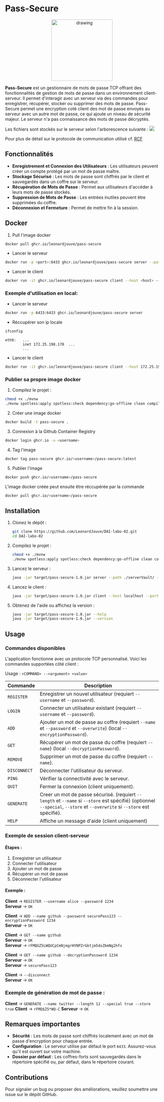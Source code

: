 # Pass-Secure

<p align="center">
<img align="center" src="logo-pass-secure.png" alt="drawing" style="width:200px;" class="center"/>
</p>

**Pass-Secure** est un gestionnaire de mots de passe TCP offrant des fonctionnalités de gestion de mots de passe dans un environnement client-serveur. Il permet d'interagir avec un serveur via des commandes pour enregistrer, récupérer, stocker ou supprimer des mots de passe. Pass-Secure permet une encryption coté client des mot de passe envoyés au serveur avec un autre mot de passe, ce qui ajoute un niveau de sécurité majeur. Le serveur n'a pas connaissance des mots de passe décryptés.

Les fichiers sont stockés sur le serveur selon l'arborescence suivante :
![](file-structure.svg)

Pour plus de détail sur le protocole de communication utilisé cf. [RCF](RFC.md)

## Fonctionnalités

- **Enregistrement et Connexion des Utilisateurs** : Les utilisateurs peuvent créer un compte protégé par un mot de passe maître.
- **Stockage Sécurisé** : Les mots de passe sont chiffrés par le client et sauvegardés dans un coffre sur le serveur.
- **Récupération de Mots de Passe** : Permet aux utilisateurs d'accéder à leurs mots de passe stockés.
- **Suppression de Mots de Passe** : Les entrées inutiles peuvent être supprimées du coffre.
- **Déconnexion et Fermeture** : Permet de mettre fin à la session.

## Docker

1. Pull l'image docker
```bash
docker pull ghcr.io/leonardjouve/pass-secure
```

- Lancer le serveur
```bash
docker run -p <port>:6433 ghcr.io/leonardjouve/pass-secure server --path <vault> --thread <amount>
```

- Lancer le client 
```bash
docker run -it ghcr.io/leonardjouve/pass-secure client --host <host> --port <port>
```

### Exemple d'utilisation en local:

- Lancer le serveur
```bash
docker run -p 6433:6433 ghcr.io/leonardjouve/pass-secure server
```

- Réccupérer son ip locale
```bash
ifconfig
```

```
eth0:   ...
        inet 172.25.198.170  ...
        ...
```

- Lancer le client
```bash
docker run -it ghcr.io/leonardjouve/pass-secure client --host 172.25.198.170
```

### Publier sa propre image docker

1. Compilez le projet :
```bash
chmod +x ./mvnw
./mvnw spotless:apply spotless:check dependency:go-offline clean compile package
```

2. Créer une image docker
```bash
docker build -t pass-secure .
```

3. Connexion à la Github Container Registry
```bash
docker login ghcr.io -u <username>
```

4. Tag l'image
```bash
docker tag pass-secure ghcr.io/<username>/pass-secure:latest
```

5. Publier l'image
```bash
docker push ghcr.io/<username>/pass-secure
```

L'image docker créée peut ensuite être réccupérée par la commande
```bash
docker pull ghcr.io/<username>/pass-secure
```

## Installation

1. Clonez le dépôt :
   ```bash
   git clone https://github.com/LeonardJouve/DAI-labo-02.git
   cd DAI-labo-02
   ```

2. Compilez le projet :
   ```bash
   chmod +x ./mvnw
   ./mvnw spotless:apply spotless:check dependency:go-offline clean compile package
   ```

3. Lancez le serveur :
   ```bash
   java -jar target/pass-secure-1.0.jar server --path ./serverVault/ --port 9765 --thread 5
   ```

4. Lancez le client :
   ```bash
   java -jar target/pass-secure-1.0.jar client --host localhost --port 9765
   ```

5. Obtenez de l'aide ou affichez la version :
   ```bash
   java -jar target/pass-secure-1.0.jar --help
   java -jar target/pass-secure-1.0.jar --version
   ```

## Usage

### Commandes disponibles

L'application fonctionne avec un protocole TCP personnalisé. Voici les commandes supportées côté client :

Usage : `<COMMAND> --<argument> <value>`

| **Commande** | **Description**                                                                                                                                                            |
|--------------|----------------------------------------------------------------------------------------------------------------------------------------------------------------------------|
| `REGISTER`   | Enregistrer un nouvel utilisateur (requiert `--username` et `--password`).                                                                                                 |
| `LOGIN`      | Connecter un utilisateur existant (requiert `--username` et `--password`).                                                                                                 |
| `ADD`        | Ajouter un mot de passe au coffre (requiert `--name` et `--password` et `--overwrite`) (local `--encryptionPassword`).                                                     |
| `GET`        | Récupérer un mot de passe du coffre (requiert `--name`) (local `--decryptionPassword`).                                                                                    |
| `REMOVE`     | Supprimer un mot de passe du coffre (requiert `--name`).                                                                                                                   |
| `DISCONNECT` | Déconnecter l'utilisateur du serveur.                                                                                                                                      |
| `PING`       | Vérifier la connectivité avec le serveur.                                                                                                                                  |
| `QUIT`       | Fermer la connexion (client uniquement).                                                                                                                                   |
| `GENERATE`   | Creer un mot de passe sécurisé. (requiert `--length` et `--name` si `--store` est spécifié) (optionnel `--special`, `--store` et `--overwrite` si `--store` est spécifié). |
| `HELP`       | Affiche un message d'aide (client uniquement)                                                                                                                              |

### Exemple de session client-serveur

#### Étapes :
1. Enregistrer un utilisateur
2. Connecter l'utilisateur
3. Ajouter un mot de passe
4. Récupérer un mot de passe
5. Déconnecter l'utilisateur

#### Exemple :
**Client** → `REGISTER --username alice --password 1234`  
**Serveur** → `OK`

**Client** → `ADD --name github --password securePass123 --encryptionPassword 1234`  
**Serveur** → `OK`

**Client** → `GET --name github`  
**Serveur** → `OK`  
**Serveur** → `rFMQGZ5LWQUCpCmNjmgrHYNPZrGktjm5dxZbmNg2hfs`

**Client** → `GET --name github --decryptionPassword 1234`  
**Serveur** → `OK`  
**Serveur** → `securePass123`

**Client** → `--disconnect`  
**Serveur** → `OK`

### Exemple de génération de mot de passe :
**Client** → `GENERATE --name twitter --length 12 --special true --store true`
**Client** → `rFMQ$Z5*WQ-C`
**Serveur** → `OK`

## Remarques importantes

- **Sécurité** : Les mots de passe sont chiffrés localement avec un mot de passe d'encryption pour chaque entrée.
- **Configuration** : Le serveur utilise par défaut le port `6433`. Assurez-vous qu'il est ouvert sur votre machine.
- **Dossier par défaut** : Les coffres-forts sont sauvegardés dans le répertoire spécifié ou, par défaut, dans le répertoire courant.

## Contributions

Pour signaler un bug ou proposer des améliorations, veuillez soumettre une issue sur le dépôt GitHub.
